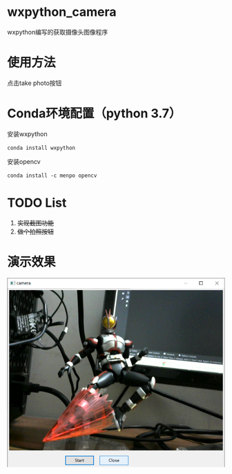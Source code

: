 # wxpython_camera
wxpython编写的获取摄像头图像程序

# 使用方法
点击take photo按钮

# Conda环境配置（python 3.7）
安装wxpython
```shell
conda install wxpython
```
安装opencv
```
conda install -c menpo opencv
``` 

# TODO List
1. ~~实现截图功能~~
2. ~~做个拍照按钮~~

# 演示效果
![screenshot](https://github.com/a2824256/wxpython_camera/blob/master/screenshot.png)
